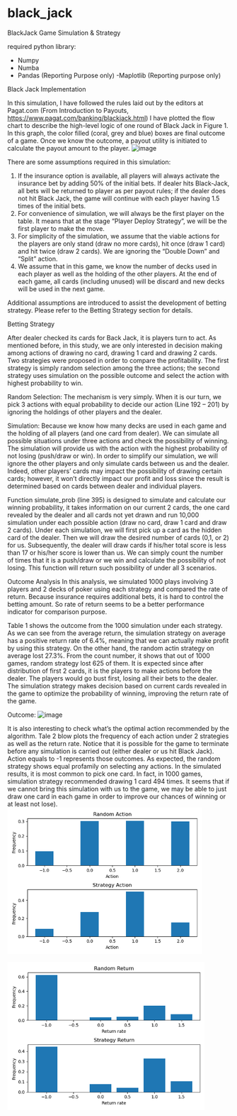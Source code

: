 # black_jack
BlackJack Game Simulation &amp; Strategy

required python library:
 - Numpy
 - Numba
 - Pandas (Reporting Purpose only)
 -Maplotlib (Reporting purpose only)

Black Jack Implementation

In this simulation, I have followed the rules laid out by the editors at 
Pagat.com (From Introduction to Payouts, https://www.pagat.com/banking/blackjack.html)
I have plotted the flow chart to describe the high-level logic of one round of Black Jack in Figure 1. In this graph, the color filled (coral, grey and blue) boxes are final outcome of a game. Once we know the outcome, a payout utility is initiated to calculate the payout amount to the player.
![image](Figure1.png)

There are some assumptions required in this simulation:

1.	If the insurance option is available, all players will always activate the insurance bet by adding 50% of the initial bets. If dealer hits Black-Jack, all bets will be returned to player as per payout rules; if the dealer does not hit Black Jack, the game will continue with each player having 1.5 times of the initial bets.
2.	For convenience of simulation, we will always be the first player on the table. It means that at the stage “Player Deploy Strategy”, we will be the first player to make the move.
3.	For simplicity of the simulation, we assume that the viable actions for the players are only stand (draw no more cards), hit once (draw 1 card) and hit twice (draw 2 cards). We are ignoring the “Double Down” and “Split” action.
4.	We assume that in this game, we know the number of decks used in each player as well as the holding of the other players. At the end of each game, all cards (including unused) will be discard and new decks will be used in the next game.

Additional assumptions are introduced to assist the development of betting strategy. Please refer to the Betting Strategy section for details.


Betting Strategy

After dealer checked its cards for Back Jack, it is players turn to act. As mentioned before, in this study, we are only interested in decision making among actions of drawing no card, drawing 1 card and drawing 2 cards. Two strategies were proposed in order to compare the profitability. The first strategy is simply random selection among the three actions; the second strategy uses simulation on the possible outcome and select the action with highest probability to win.

Random Selection: The mechanism is very simply. When it is our turn, we pick 3 actions with equal probability to decide our action (Line 192 – 201) by ignoring the holdings of other players and the dealer.

Simulation: Because we know how many decks are used in each game and the holding of all players (and one card from dealer). We can simulate all possible situations under three actions and check the possibility of winning. The simulation will provide us with the action with the highest probability of not losing (push/draw or win). In order to simplify our simulation, we will ignore the other players and only simulate cards between us and the dealer. Indeed, other players’ cards may impact the possibility of drawing certain cards; however, it won’t directly impact our profit and loss since the result is determined based on cards between dealer and individual players.

Function simulate_prob (line 395) is designed to simulate and calculate our winning probability, it takes information on our current 2 cards, the one card revealed by the dealer and all cards not yet drawn and run 10,000 simulation under each possible action (draw no card, draw 1 card and draw 2 cards). Under each simulation, we will first pick up a card as the hidden card of the dealer. Then we will draw the desired number of cards (0,1, or 2) for us. Subsequently, the dealer will draw cards if his/her total score is less than 17 or his/her score is lower than us. We can simply count the number of times that it is a push/draw or we win and calculate the possibility of not losing. This function will return such possibility of under all 3 scenarios.

Outcome Analysis
In this analysis, we simulated 1000 plays involving 3 players and 2 decks of poker using each strategy and compared the rate of return. Because insurance requires additional bets, it is hard to control the betting amount. So rate of return seems to be a better performance indicator for comparison purpose.

Table 1 shows the outcome from the 1000 simulation under each strategy. As we can see from the average return, the simulation strategy on average has a positive return rate of 6.4%, meaning that we can actually make profit by using this strategy. On the other hand, the random actin strategy on average lost 27.3%. From the count number, it shows that out of 1000 games, random strategy lost 625 of them. It is expected since after distribution of first 2 cards, it is the players to make actions before the dealer. The players would go bust first, losing all their bets to the dealer. The simulation strategy makes decision based on current cards revealed in the game to optimize the probability of winning, improving the return rate of the game.

Outcome:
![image](https://user-images.githubusercontent.com/28678607/136061816-0df9703e-10bf-4cb5-ada7-5016a4c25380.png)


It is also interesting to check what’s the optimal action recommended by the algorithm. Tale 2 blow plots the frequency of each action under 2 strategies as well as the return rate. Notice that it is possible for the game to terminate before any simulation is carried out (either dealer or us hit Black Jack). Action equals to -1 represents those outcomes. As expected, the random strategy shows equal profamily on selecting any actions. In the simulated results, it is most common to pick one card. In fact, in 1000 games, simulation strategy recommended drawing 1 card 494 times. It seems that if we cannot bring this simulation with us to the game, we may be able to just draw one card in each game in order to improve our chances of winning or at least not lose).
![image](action.png)

![image](return.png)
